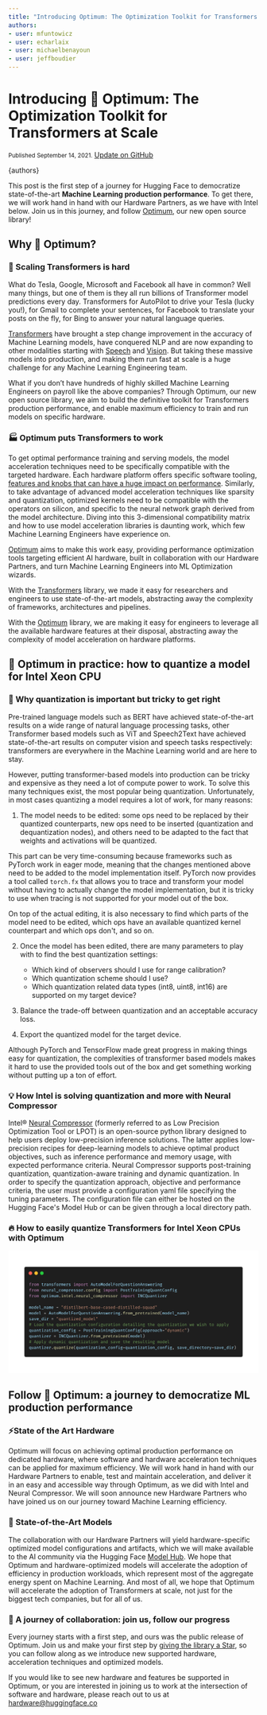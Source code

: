```yaml
---
title: "Introducing Optimum: The Optimization Toolkit for Transformers at Scale"
authors:
- user: mfuntowicz
- user: echarlaix
- user: michaelbenayoun
- user: jeffboudier
---
```



# Introducing 🤗 Optimum: The Optimization Toolkit for Transformers at Scale

<div class="blog-metadata">
    <small>Published September 14, 2021.</small>
    <a target="_blank" class="btn no-underline text-sm mb-5 font-sans" href="https://github.com/huggingface/blog/blob/main/hardware-partners-program.md">
        Update on GitHub
    </a>
</div>

{authors}

This post is the first step of a journey for Hugging Face to democratize
state-of-the-art **Machine Learning production performance**.
To get there, we will work hand in hand with our
Hardware Partners, as we have with Intel below.
Join us in this journey, and follow [Optimum](https://github.com/huggingface/optimum), our new open source library!


## Why 🤗 Optimum?
### 🤯 Scaling Transformers is hard

What do Tesla, Google, Microsoft and Facebook all have in common?
Well many things, but one of them is they all run billions of Transformer model predictions
every day. Transformers for AutoPilot to drive your Tesla (lucky you!),
for Gmail to complete your sentences,
for Facebook to translate your posts on the fly,
for Bing to answer your natural language queries.

[Transformers](https://github.com/huggingface/transformers) have brought a step change improvement
in the accuracy of Machine Learning models, have conquered NLP and are now expanding
to other modalities starting with [Speech](https://huggingface.co/models?pipeline_tag=automatic-speech-recognition&sort=downloads)
and [Vision](https://huggingface.co/models?pipeline_tag=image-classification&sort=downloads).
But taking these massive models into production, and making them run fast at scale is a huge challenge
for any Machine Learning Engineering team.

What if you don’t have hundreds of highly skilled Machine Learning Engineers on payroll like the above companies?
Through Optimum, our new open source library, we aim to build the definitive toolkit for Transformers production performance,
and enable maximum efficiency to train and run models on specific hardware.

### 🏭 Optimum puts Transformers to work

To get optimal performance training and serving models, the model acceleration techniques need to be specifically compatible with the targeted hardware.
Each hardware platform offers specific software tooling,
[features and knobs that can have a huge impact on performance](https://huggingface.co/blog/bert-cpu-scaling-part-1).
Similarly, to take advantage of advanced model acceleration techniques like sparsity and quantization, optimized kernels need to be compatible with the operators on silicon,
and specific to the neural network graph derived from the model architecture.
Diving into this 3-dimensional compatibility matrix and how to use model acceleration libraries is daunting work,
which few Machine Learning Engineers have experience on.

[Optimum](https://github.com/huggingface/optimum) aims to make this work easy, providing performance optimization tools targeting efficient AI hardware,
built in collaboration with our Hardware Partners, and turn Machine Learning Engineers into ML Optimization wizards.

With the [Transformers](https://github.com/huggingface/transformers) library, we made it easy for researchers and engineers to use state-of-the-art models,
abstracting away the complexity of frameworks, architectures and pipelines.

With the [Optimum](https://github.com/huggingface/optimum) library, we are making it easy for engineers to leverage all the available hardware features at their disposal,
abstracting away the complexity of model acceleration on hardware platforms.

## 🤗 Optimum in practice: how to quantize a model for Intel Xeon CPU
### 🤔 Why quantization is important but tricky to get right

Pre-trained language models such as BERT have achieved state-of-the-art results on a wide range of natural language processing tasks,
other Transformer based models such as ViT and Speech2Text have achieved state-of-the-art results on computer vision and speech tasks respectively:
transformers are everywhere in the Machine Learning world and are here to stay.

However, putting transformer-based models into production can be tricky and expensive as they need a lot of compute power to work.
To solve this many techniques exist, the most popular being quantization.
Unfortunately, in most cases quantizing a model requires a lot of work, for many reasons:

1. The model needs to be edited: some ops need to be replaced by their quantized counterparts, new ops need to be inserted (quantization and dequantization nodes),
and others need to be adapted to the fact that weights and activations will be quantized.

This part can be very time-consuming because frameworks such as PyTorch work in eager mode, meaning that the changes mentioned above need to be added to the model implementation itself.
PyTorch now provides a tool called `torch.fx` that allows you to trace and transform your model without having to actually change the model implementation, but it is tricky to use when tracing is not supported for your model out of the box.

On top of the actual editing, it is also necessary to find which parts of the model need to be edited,
which ops have an available quantized kernel counterpart and which ops don't, and so on.

2. Once the model has been edited, there are many parameters to play with to find the best quantization settings:
   - Which kind of observers should I use for range calibration?
   - Which quantization scheme should I use?
   - Which quantization related data types (int8, uint8, int16) are supported on my target device?

3. Balance the trade-off between quantization and an acceptable accuracy loss.
4. Export the quantized model for the target device.

Although PyTorch and TensorFlow made great progress in making things easy for quantization,
the complexities of transformer based models makes it hard to use the provided tools out of the box and get something working without putting up a ton of effort.

### 💡 How Intel is solving quantization and more with Neural Compressor

Intel® [Neural Compressor](https://github.com/intel/neural-compressor) (formerly referred to as Low Precision Optimization Tool or LPOT) is an open-source python library designed to help users deploy low-precision inference solutions.
The latter applies low-precision recipes for deep-learning models to achieve optimal product objectives,
such as inference performance and memory usage, with expected performance criteria.
Neural Compressor supports post-training quantization, quantization-aware training and dynamic quantization.
In order to specify the quantization approach, objective and performance criteria, the user must provide a configuration yaml file specifying the tuning parameters.
The configuration file can either be hosted on the Hugging Face's Model Hub or can be given through a local directory path.

### 🔥 How to easily quantize Transformers for Intel Xeon CPUs with Optimum

![Automatic quantization code snippet](assets/25_hardware_partners_program/carbon_inc_quantizer.png)

## Follow 🤗 Optimum: a journey to democratize ML production performance
### ⚡️State of the Art Hardware
Optimum will focus on achieving optimal production performance on dedicated hardware, where software and hardware acceleration techniques can be applied for maximum efficiency.
We will work hand in hand with our Hardware Partners to enable, test and maintain acceleration, and deliver it in an easy and accessible way through Optimum, as we did with Intel and Neural Compressor.
We will soon announce new Hardware Partners who have joined us on our journey toward Machine Learning efficiency.

### 🔮 State-of-the-Art Models

The collaboration with our Hardware Partners will yield hardware-specific optimized model configurations and artifacts,
which we will make available to the AI community via the Hugging Face [Model Hub](https://huggingface.co/models).
We hope that Optimum and hardware-optimized models will accelerate the adoption of efficiency in production workloads,
which represent most of the aggregate energy spent on Machine Learning.
And most of all, we hope that Optimum will accelerate the adoption of Transformers at scale, not just for the biggest tech companies, but for all of us.

### 🌟 A journey of collaboration: join us, follow our progress

Every journey starts with a first step, and ours was the public release of Optimum.
Join us and make your first step by [giving the library a Star](https://github.com/huggingface/optimum),
so you can follow along as we introduce new supported hardware, acceleration techniques and optimized models.

If you would like to see new hardware and features be supported in Optimum,
or you are interested in joining us to work at the intersection of software and hardware, please reach out to us at hardware@huggingface.co

